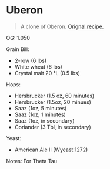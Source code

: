 Uberon
===

> A clone of Oberon. [Orignal recipe.](https://byo.com/blogs/entry/bell-s-oberon-clone-woodberon)

OG: 1.050

Grain Bill:

* 2-row (6 lbs)
* White wheat (6 lbs)
* Crystal malt 20 °L (0.5 lbs)

Hops:

* Hersbrucker (1.5 oz, 60 minutes)
* Hersbrucker (1.5oz, 20 minues)
* Saaz (1oz, 5 minutes)
* Saaz (1oz, 1 minutes)
* Saaz (1oz, in secondary)
* Coriander (3 Tbl, in secondary)

Yeast:

* American Ale II (Wyeast 1272)

Notes:
For Theta Tau
